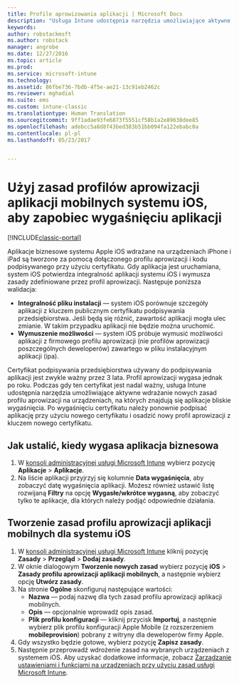 ```yaml
---
title: Profile aprowizowania aplikacji | Microsoft Docs
description: "Usługa Intune udostępnia narzędzia umożliwiające aktywne wdrażanie nowych zasad profilu aprowizowania na urządzeniach, na których znajdują się aplikacje bliskie wygaśnięcia."
keywords: 
author: robstackmsft
ms.author: robstack
manager: angrobe
ms.date: 12/27/2016
ms.topic: article
ms.prod: 
ms.service: microsoft-intune
ms.technology: 
ms.assetid: 86fbe736-7bdb-4f5e-ae21-13c91eb2462c
ms.reviewer: mghadial
ms.suite: ems
ms.custom: intune-classic
ms.translationtype: Human Translation
ms.sourcegitcommit: 9ff1adae93fe6873f5551cf58b1a2e89638dee85
ms.openlocfilehash: adebcc5a8d8f43bed383b51bb094fa122ebabc0a
ms.contentlocale: pl-pl
ms.lasthandoff: 05/23/2017


---
```


# <a name="use-ios-mobile-provisioning-profile-policies-to-prevent-your-apps-from-expiring"></a>Użyj zasad profilów aprowizacji aplikacji mobilnych systemu iOS, aby zapobiec wygaśnięciu aplikacji

[!INCLUDE[classic-portal](../includes/classic-portal.md)]

Aplikacje biznesowe systemu Apple iOS wdrażane na urządzeniach iPhone i iPad są tworzone za pomocą dołączonego profilu aprowizacji i kodu podpisywanego przy użyciu certyfikatu. Gdy aplikacja jest uruchamiana, system iOS potwierdza integralność aplikacji systemu iOS i wymusza zasady zdefiniowane przez profil aprowizacji. Następuje poniższa walidacja:

- **Integralność pliku instalacji** — system iOS porównuje szczegóły aplikacji z kluczem publicznym certyfikatu podpisywania przedsiębiorstwa. Jeśli będą się różnić, zawartość aplikacji mogła ulec zmianie. W takim przypadku aplikacji nie będzie można uruchomić.
- **Wymuszenie możliwości** — system iOS próbuje wymusić możliwości aplikacji z firmowego profilu aprowizacji (nie profilów aprowizacji poszczególnych deweloperów) zawartego w pliku instalacyjnym aplikacji (ipa).


Certyfikat podpisywania przedsiębiorstwa używany do podpisywania aplikacji jest zwykle ważny przez 3 lata. Profil aprowizacji wygasa jednak po roku. Podczas gdy ten certyfikat jest nadal ważny, usługa Intune udostępnia narzędzia umożliwiające aktywne wdrażanie nowych zasad profilu aprowizacji na urządzeniach, na których znajdują się aplikacje bliskie wygaśnięcia.
Po wygaśnięciu certyfikatu należy ponownie podpisać aplikację przy użyciu nowego certyfikatu i osadzić nowy profil aprowizacji z kluczem nowego certyfikatu.



## <a name="how-to-find-out-when-a-line-of-business-app-will-expire"></a>Jak ustalić, kiedy wygasa aplikacja biznesowa

1. W [konsoli administracyjnej usługi Microsoft Intune](https://manage.microsoft.com) wybierz pozycję **Aplikacje** > **Aplikacje**.
2. Na liście aplikacji przyjrzyj się kolumnie **Data wygaśnięcia**, aby zobaczyć datę wygaśnięcia aplikacji. Możesz również ustawić listę rozwijaną **Filtry** na opcję **Wygasłe/wkrótce wygasną**, aby zobaczyć tylko te aplikacje, dla których należy podjąć odpowiednie działania.

## <a name="how-to-create-an-ios-mobile-provisioning-profile-policy"></a>Tworzenie zasad profilu aprowizacji aplikacji mobilnych dla systemu iOS


1. W [konsoli administracyjnej usługi Microsoft Intune](https://manage.microsoft.com) kliknij pozycję **Zasady** > **Przegląd** > **Dodaj zasady**.
2. W oknie dialogowym **Tworzenie nowych zasad** wybierz pozycję **iOS** > **Zasady profilu aprowizacji aplikacji mobilnych**, a następnie wybierz opcję **Utwórz zasady**.
3. Na stronie **Ogólne** skonfiguruj następujące wartości:
    - **Nazwa** — podaj nazwę dla tych zasad profilu aprowizacji aplikacji mobilnych.
    - **Opis** — opcjonalnie wprowadź opis zasad.
    - **Plik profilu konfiguracji** — kliknij przycisk **Importuj**, a następnie wybierz plik profilu konfiguracji Apple Mobile (z rozszerzeniem **mobileprovision**) pobrany z witryny dla deweloperów firmy Apple.
4. Gdy wszystko będzie gotowe, wybierz pozycję **Zapisz zasady**.
5. Następnie przeprowadź wdrożenie zasad na wybranych urządzeniach z systemem iOS. Aby uzyskać dodatkowe informacje, zobacz [Zarządzanie ustawieniami i funkcjami na urządzeniach przy użyciu zasad usługi Microsoft Intune](manage-settings-and-features-on-your-devices-with-microsoft-intune-policies.md).


